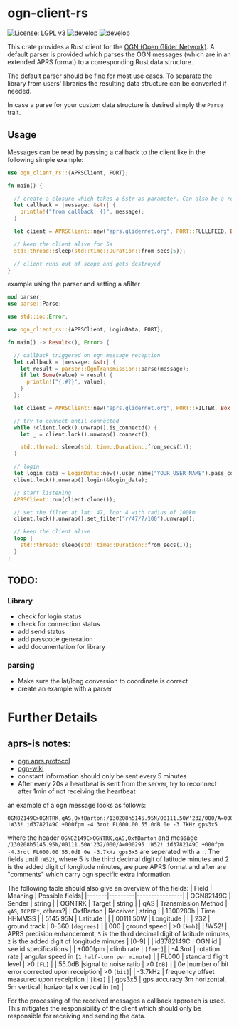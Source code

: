 # ogn-client-rs
[![License: LGPL v3](https://img.shields.io/badge/License-LGPL%20v3-blue.svg)](https://www.gnu.org/licenses/lgpl-3.0)
![develop](https://github.com/BeatScherrer/ogn-client-rs/actions/workflows/build.yml/badge.svg?branch=develop)
![develop](https://github.com/BeatScherrer/ogn-client-rs/actions/workflows/test.yml/badge.svg?branch=develop)


This crate provides a Rust client for the [OGN (Open Glider Network)](http://wiki.glidernet.org/). A default parser is provided which parses the OGN messages (which are in an extended APRS format) to a corresponding Rust data structure.

The default parser should be fine for most use cases. To separate the library from users' libraries the resulting data structure can be converted if needed.

In case a parse for your custom data structure is desired simply the `Parse` trait.

## Usage
Messages can be read by passing a callback to the client like in the following simple example:
```rust
use ogn_client_rs::{APRSClient, PORT};

fn main() {

  // create a closure which takes a &str as parameter. Can also be a regular function.
  let callback = |message: &str| {
    println!("from callback: {}", message);
  }

  let client = APRSClient::new("aprs.glidernet.org", PORT::FULLLFEED, Box::new(callback));

  // keep the client alive for 5s
  std::thread::sleep(std::time::Duration::from_secs(5));

  // client runs out of scope and gets destroyed
}
```

example using the parser and setting a afilter
```rust
mod parser;
use parse::Parse;

use std::io::Error;

use ogn_client_rs::{APRSClient, LoginData, PORT};

fn main() -> Result<(), Error> {

  // callback triggered on ogn message reception
  let callback = |message: &str| {
    let result = parser::OgnTransmission::parse(message);
    if let Some(value) = result {
      println!("{:#?}", value);
    }
  };

  let client = APRSClient::new("aprs.glidernet.org", PORT::FILTER, Box::new(callback));

  // try to connect until connected
  while !client.lock().unwrap().is_connectd() {
    let _ = client.lock().unwrap().connect();

    std::thread::sleep(std::time::Duration::from_secs(1));
  }

  // login
  let login_data = LoginData::new().user_name("YOUR_USER_NAME").pass_code("YOUR_PASSCODE");
  client.lock().unwrap().login(&login_data);

  // start listening
  APRSClient::run(client.clone());

  // set the filter at lat: 47, lon: 4 with radius of 100km
  client.lock().unwrap().set_filter("r/47/7/100").unwrap();

  // keep the client alive
  loop {
    std::thread::sleep(std::time::Duration::from_secs(1));
  }
}

```



## TODO:
### Library
- check for login status
- check for connection status
- add send status
- add passcode generation
- add documentation for library

### parsing
- Make sure the lat/long conversion to coordinate is correct
- create an example with a parser

# Further Details
## aprs-is notes:
- [ogn aprs protocol](http://wiki.glidernet.org/wiki:ogn-flavoured-aprs)
- [ogn-wiki](http://wiki.glidernet.org/aprs-interaction-examples)
- constant information should only be sent every 5 minutes
- After every 20s a heartbeat is sent from the server, try to reconnect
after 1min of not receiving the heartbeat

an example of a ogn message looks as follows:
```
OGN82149C>OGNTRK,qAS,OxfBarton:/130208h5145.95N/00111.50W'232/000/A=000295 !W33! id3782149C +000fpm -4.3rot FL000.00 55.0dB 0e -3.7kHz gps3x5
```

where the header `OGN82149C>OGNTRK,qAS,OxfBarton` and message `/130208h5145.95N/00111.50W'232/000/A=000295 !W52! id3782149C +000fpm -4.3rot FL000.00 55.0dB 0e -3.7kHz gps3x5`
are seperated with a `:`. The fields until `!W52!`, where 5 is the third decimal digit of latitude minutes and 2 is the added digit of longitude minutes, are pure APRS format and after are "comments" which carry ogn specific extra information.

The following table should also give an overview of the fields:
| Field | Meaning | Possible fields|
|-------|---------|----------------|
| OGN82149C | Sender | string |
| OGNTRK | Target | string |
| qAS | Transmission Method | `qAS`, `TCPIP*`, others?|
| OxfBarton | Receiver | string |
| 1300280h | Time | HHMMSS |
| 5145.95N | Latitude |  |
| 00111.50W | Longitude |  |
| 232 | ground track | 0-360 `[degrees]` |
| 000 | ground speed | >0 `[kmh]`|
| !W52! | APRS precision enhancement, `5` is the third decimal digit of latitude minutes, `2` is the added digit of longitude minutes | [0-9] |
| id3782149C | OGN id | see id specifications |
| +000fpm | climb rate | `[feet]`|
| -4.3rot | rotation rate | angular speed in `[1 half-turn per minute]` |
| FL000 | standard flight level | >0 `[FL]` |
| 55.0dB |signal to noise ratio | >0 `[dB]` |
| 0e |number of bit error corrected upon receiption| >0 `[bit]`|
| -3.7kHz | frequency offset measured upon receiption | `[kHz]` |
| gps3x5 | gps accuracy 3m horizontal, 5m vertical| horizontal x vertical in `[m]` |


For the processing of the received messages a callback approach is used. This mitigates the responsibility of the
client which should only be responsible for receiving and sending the data.
